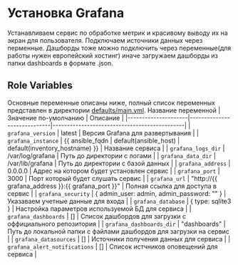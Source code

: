 # Установка Grafana

Устанавливаем сервис по обработке метрик и красивому выводу их на экран для пользователя. 
Подключаем источники данных через перменные. Дашборды тоже можно подключить через переменные(для работы нужен европейский хостинг) иначе загружаем дашборды из папки dashboards в формате .json. 

## Role Variables

Основные переменные описаны ниже, полный список переменных представлен в директории [defaults/main.yml](defaults/main.yml).
 Название переменной | Значение по-умолчанию       | Описание                                     |
|---------------------|-----------------------------|----------------------------------------------|
| `grafana_version` | latest | Версия Grafana для развертывания |
| `grafana_instance` | {{ ansible_fqdn \| default(ansible_host) \| default(inventory_hostname) }} | Название сервиса |
| `grafana_logs_dir` | /var/log/grafana | Путь до директории с логами |
| `grafana_data_dir` | /var/lib/grafana | Путь до директории с базой данных |
| `grafana_address` | 0.0.0.0 | Адрес на котором будет установлен сервис |
| `grafana_port` | 3000 | Порт который будет слушать сервис |
| `grafana_url` | "http://{{ grafana_address }}:{{ grafana_port }}" | Полная ссылка для доступа в сервис |
| `grafana_security` | { admin_user: admin, admin_password: "" } | Указаваем учетные данные для входа |
| `grafana_database` | { type: sqlite3 } | Настройка параметров используемой БД для сервиса |
| `grafana_dashboards` | [] | Список дашбордов для загрузки с оффициального репозитория |
| `grafana_dashboards_dir` | "dashboards" | Путь до локальной папки с файлами дашбордов для загрузки на сервис |
| `grafana_datasources` | [] | Источники получения данных для сервиса |
| `grafana_alert_notifications` | [] | Список истчников оповещений для сервиса |
